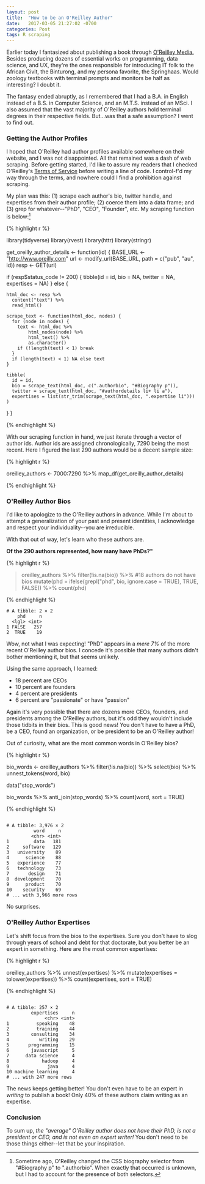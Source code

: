 ```yaml
---
layout: post
title:  "How to be an O'Reilley Author"
date:   2017-03-05 21:27:02 -0700
categories: Post
tags: R scraping
---
```


Earlier today I fantasized about publishing a book through [O'Reilley Media.](https://www.oreilly.com/) Besides producing dozens of essential
works on programming, data science, and UX, they're the ones responsible for introducing IT folk to the African Civit, the Binturong, 
and my persona favorite, the Springhaas. Would zoology textbooks with terminal prompts and monitors be half as interesting? I doubt it.

The fantasy ended abruptly, as I remembered that I had a B.A. in English instead of a B.S. in Computer Science, and an M.T.S. instead of an
MSci. I also assumed that the vast majority of O'Reilley authors hold terminal degrees in their respective fields. But...was 
that a safe assumption? I went to find out.

<!--more-->

### Getting the Author Profiles

I hoped that O'Reilley had author profiles available somewhere on their website, and I was not disappointed. All that remained was a dash
of web scraping. Before getting started, I'd like to assure my readers that I checked O'Reilley's [Terms of Service](http://www.oreilly.com/terms/index.html)
before writing a line of code. I control-f'd my way through the terms, and nowhere could I find a prohibition against scraping.

My plan was this: (1) scrape each author's bio, twitter handle, and expertises from their author profile; (2) coerce them into a data frame; and
(3) grep for whatever--"PhD", "CEO", "Founder", etc. My scraping function is below:[^1]

{% highlight r %}

library(tidyverse)
library(rvest)
library(httr)
library(stringr)

get_oreilly_author_details <- function(id) {
  BASE_URL <- "http://www.oreilly.com"
  url <- modify_url(BASE_URL, path = c("pub", "au", id))
  resp <- GET(url)
  
  if (resp$status_code != 200) {
    tibble(id = id, bio = NA, twitter = NA, expertises = NA)
  } else {
    
    html_doc <- resp %>% 
      content("text") %>% 
      read_html()
    
    scrape_text <- function(html_doc, nodes) {
      for (node in nodes) {
        text <- html_doc %>% 
            html_nodes(node) %>% 
            html_text() %>% 
            as.character()
        if (!length(text) < 1) break
      }
      if (length(text) < 1) NA else text
    }
    
    tibble(
      id = id,
      bio = scrape_text(html_doc, c(".authorbio", "#Biography p")),
      twitter = scrape_text(html_doc, "#authordetails li+ li a"),
      expertises = list(str_trim(scrape_text(html_doc, ".expertise li")))
    )
  }
}

{% endhighlight %}

With our scraping function in hand, we just iterate through a vector of author ids. Author ids are assigned chronologically, 7290 being the
most recent. Here I figured the last 290 authors would be a decent sample size:

{% highlight r %}

oreilley_authors <- 7000:7290 %>% 
  map_df(get_oreilly_author_details)

{% endhighlight %}

### O'Reilley Author Bios

I'd like to apologize to the O'Reilley authors in advance. While I'm about to attempt a generalization of your past and present identities,
I acknowledge and respect your individuality--you are irreducible.

With that out of way, let's learn who these authors are. 

**Of the 290 authors represented, how many have PhDs?"**

 {% highlight r %}
 
> oreilley_authors %>% 
   filter(!is.na(bio)) %>%  #18 authors do not have bios
   mutate(phd = ifelse(grepl("phd", bio, ignore.case = TRUE), TRUE, FALSE)) %>% 
   count(phd)
   
 {% endhighlight %}

```
# A tibble: 2 × 2
    phd     n
  <lgl> <int>
1 FALSE   257
2  TRUE    19

```

Wow, not what I was expecting! "PhD" appears in a *mere 7%* of the more recent O'Reilley author bios. I concede it's possible that many authors
didn't bother mentioning it, but that seems unlikely. 

Using the same approach, I learned:

* 18 percent are CEOs
* 10 percent are founders
* 4 percent are presidents
* 6 percent are "passionate" or have "passion"

Again it's very possible that there are dozens more CEOs, founders, and presidents among the O'Reilley authors, but it's odd they wouldn't include
those tidbits in their bios. This is good news! You don't have to have a PhD, be a CEO, found an organization, or be president to be an
O'Reilley author!

Out of curiosity, what are the most common words in O'Reilley bios? 

{% highlight r %}

bio_words <- oreilley_authors %>% 
  filter(!is.na(bio)) %>%
  select(bio) %>% 
  unnest_tokens(word, bio) 

data("stop_words")

bio_words %>%
  anti_join(stop_words) %>% 
  count(word, sort = TRUE)
  
{% endhighlight %}

```

# A tibble: 3,976 × 2
          word     n
         <chr> <int>
1         data   181
2     software   129
3   university    89
4      science    88
5   experience    77
6   technology    73
7       design    71
8  development    70
9      product    70
10    security    69
# ... with 3,966 more rows

```

No surprises.

### O'Reilley Author Expertises

Let's shift focus from the bios to the expertises. Sure you don't have to slog through years of school and debt for that doctorate, but you
better be an expert in something. Here are the most common expertises:

{% highlight r %}

oreilley_authors %>% 
  unnest(expertises) %>% 
  mutate(expertises = tolower(expertises)) %>% 
  count(expertises, sort = TRUE)

{% endhighlight %}

```

# A tibble: 257 × 2
         expertises     n
              <chr> <int>
1          speaking    48
2          training    44
3        consulting    34
4           writing    29
5       programming    15
6        javascript     5
7      data science     4
8            hadoop     4
9              java     4
10 machine learning     4
# ... with 247 more rows

```

The news keeps getting better! You don't even have to be an expert in *writing* to publish a book! Only 40% of these authors claim
writing as an expertise. 

### Conclusion

To sum up, *the "average" O'Reilley author does not have their PhD, is not a president or CEO, and is not even an expert writer!* You don't need to be those things either--let that be your inspiration. 

[^1]: Sometime ago, O'Reilley changed the CSS biography selector from "#Biography p" to ".authorbio". When exactly that occurred is unknown, but I had to account for the presence of both selectors.

